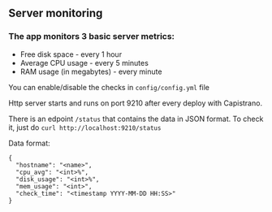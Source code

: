 ## Server monitoring
### The app monitors 3 basic server metrics:
- Free disk space - every 1 hour
- Average CPU usage - every 5 minutes
- RAM usage (in megabytes) - every minute

You can enable/disable the checks in `config/config.yml` file

Http server starts and runs on port 9210 after every deploy with Capistrano.

There is an edpoint `/status` that contains the data in JSON format. To check it, just do `curl http://localhost:9210/status`

Data format:
```
{
  "hostname": "<name>",
  "cpu_avg": "<int>%",
  "disk_usage": "<int>%",
  "mem_usage": "<int>",
  "check_time": "<timestamp YYYY-MM-DD HH:SS>"
}
```